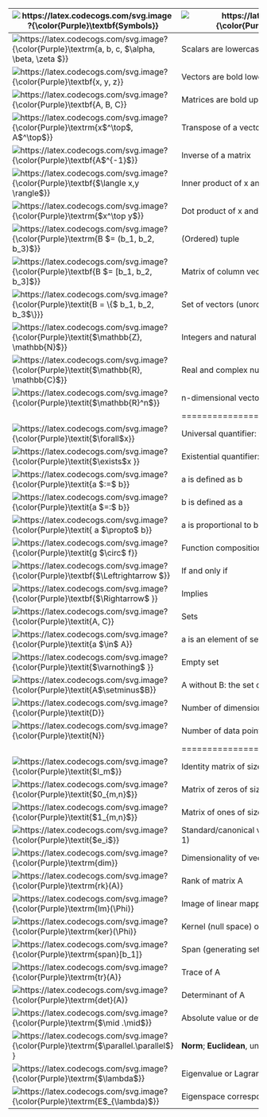 | <img src="https://latex.codecogs.com/svg.image?{\color{Purple}\textbf{Symbols}}" title="https://latex.codecogs.com/svg.image?{\color{Purple}\textbf{Symbols}}"  align="center" />  |<img src="https://latex.codecogs.com/svg.image?{\color{Purple}\textbf{Typical&space;Meaning}}" title="https://latex.codecogs.com/svg.image?{\color{Purple}\textbf{Typical Meaning}}" align="center" />                                                                |
|---|----------------------------------------------------------------|
| <img src="https://latex.codecogs.com/svg.image?{\color{Purple}\textrm{a,&space;b,&space;c,&space;$\alpha,&space;\beta,&space;\zeta&space;$}}" title="https://latex.codecogs.com/svg.image?{\color{Purple}\textrm{a, b, c, $\alpha, \beta, \zeta $}}" />  | Scalars are lowercase                                          |
| <img src="https://latex.codecogs.com/svg.image?{\color{Purple}\textbf{x,&space;y,&space;z}}" title="https://latex.codecogs.com/svg.image?{\color{Purple}\textbf{x, y, z}}" />  | Vectors are bold lowercase                                     |
|<img src="https://latex.codecogs.com/svg.image?{\color{Purple}\textbf{A,&space;B,&space;C}}" title="https://latex.codecogs.com/svg.image?{\color{Purple}\textbf{A, B, C}}" />   | Matrices are bold uppercase                                    |
| <img src="https://latex.codecogs.com/svg.image?{\color{Purple}\textrm{x$^\top$,&space;A$^\top$}}" title="https://latex.codecogs.com/svg.image?{\color{Purple}\textrm{x$^\top$, A$^\top$}}" />  | Transpose of a vector or matrix                                |
| <img src="https://latex.codecogs.com/svg.image?{\color{Purple}\textbf{A$^{-1}$}}" title="https://latex.codecogs.com/svg.image?{\color{Purple}\textbf{A$^{-1}$}}" />  | Inverse of a matrix                                            |
| <img src="https://latex.codecogs.com/svg.image?{\color{Purple}\textbf{$\langle&space;x,y&space;\rangle$}}" title="https://latex.codecogs.com/svg.image?{\color{Purple}\textbf{$\langle x,y \rangle$}}" />  | Inner product of x and y                                       |
|<img src="https://latex.codecogs.com/svg.image?{\color{Purple}\textrm{$x^\top&space;y$}}" title="https://latex.codecogs.com/svg.image?{\color{Purple}\textrm{$x^\top y$}}" />   | Dot product of x and y                                         |
| <img src="https://latex.codecogs.com/svg.image?{\color{Purple}\textrm{B&space;$=&space;(b_1,&space;b_2,&space;b_3)$}}" title="https://latex.codecogs.com/svg.image?{\color{Purple}\textrm{B $= (b_1, b_2, b_3)$}}" />  | (Ordered) tuple                                                |
|<img src="https://latex.codecogs.com/svg.image?{\color{Purple}\textbf{B&space;$=&space;[b_1,&space;b_2,&space;b_3]$}}" title="https://latex.codecogs.com/svg.image?{\color{Purple}\textbf{B $= [b_1, b_2, b_3]$}}" />   | Matrix of column vectors stacked horizontally                  |
| <img src="https://latex.codecogs.com/svg.image?{\color{Purple}\textit{B&space;=&space;\{$&space;b_1,&space;b_2,&space;b_3$\}}}" title="https://latex.codecogs.com/svg.image?{\color{Purple}\textit{B = \{$ b_1, b_2, b_3$\}}}" /> | Set of vectors (unordered)                                     |
| <img src="https://latex.codecogs.com/svg.image?{\color{Purple}\textit{$\mathbb{Z},&space;\mathbb{N}$}}" title="https://latex.codecogs.com/svg.image?{\color{Purple}\textit{$\mathbb{Z}, \mathbb{N}$}}" />  | Integers and natural numbers, respectively                     |
|<img src="https://latex.codecogs.com/svg.image?{\color{Purple}\textit{$\mathbb{R},&space;\mathbb{C}$}}" title="https://latex.codecogs.com/svg.image?{\color{Purple}\textit{$\mathbb{R}, \mathbb{C}$}}" />   | Real and complex numbers, respectively                         |
| <img src="https://latex.codecogs.com/svg.image?{\color{Purple}\textit{$\mathbb{R}^n$}}" title="https://latex.codecogs.com/svg.image?{\color{Purple}\textit{$\mathbb{R}^n$}}" />  | n-dimensional vector space of real numbers                     |
|   | ==========================================                     |
|<img src="https://latex.codecogs.com/svg.image?{\color{Purple}\textit{$\forall$x}}" title="https://latex.codecogs.com/svg.image?{\color{Purple}\textit{$\forall$x}}" />   | Universal quantifier: for all x                                |
|<img src="https://latex.codecogs.com/svg.image?{\color{Purple}\textit{$\exists$x&space;}}" title="https://latex.codecogs.com/svg.image?{\color{Purple}\textit{$\exists$x }}" />   | Existential quantifier: there exists x                         |
|<img src="https://latex.codecogs.com/svg.image?{\color{Purple}\textit{a&space;$:=$&space;b}}" title="https://latex.codecogs.com/svg.image?{\color{Purple}\textit{a $:=$ b}}" />   | a is defined as b                                              |
| <img src="https://latex.codecogs.com/svg.image?{\color{Purple}\textit{a&space;$=:$&space;b}}&space;" title="https://latex.codecogs.com/svg.image?{\color{Purple}\textit{a $=:$ b}} " />  | b is defined as a                                              |
|<img src="https://latex.codecogs.com/svg.image?{\color{Purple}\textit{&space;a&space;$\propto$&space;b}}" title="https://latex.codecogs.com/svg.image?{\color{Purple}\textit{ a $\propto$ b}}" />   | a is proportional to b, i.e., a = constant  b                  |
|<img src="https://latex.codecogs.com/svg.image?{\color{Purple}\textit{g&space;$\circ$&space;f}}" title="https://latex.codecogs.com/svg.image?{\color{Purple}\textit{g $\circ$ f}}" />   | Function composition: “g after f”                              |
| <img src="https://latex.codecogs.com/svg.image?{\color{Purple}\textbf{$\Leftrightarrow&space;$}}" title="https://latex.codecogs.com/svg.image?{\color{Purple}\textbf{$\Leftrightarrow $}}" />  | If and only if                                                 |
| <img src="https://latex.codecogs.com/svg.image?{\color{Purple}\textbf{$\Rightarrow$&space;}}" title="https://latex.codecogs.com/svg.image?{\color{Purple}\textbf{$\Rightarrow$ }}" />  | Implies                                                        |
|<img src="https://latex.codecogs.com/svg.image?{\color{Purple}\textit{A,&space;C}}" title="https://latex.codecogs.com/svg.image?{\color{Purple}\textit{A, C}}" />   | Sets                                                           |
| <img src="https://latex.codecogs.com/svg.image?{\color{Purple}\textit{a&space;$\in$&space;A}}" title="https://latex.codecogs.com/svg.image?{\color{Purple}\textit{a $\in$ A}}" />  | a is an element of set A                                       |
| <img src="https://latex.codecogs.com/svg.image?{\color{Purple}\textit{$\varnothing$&space;}}" title="https://latex.codecogs.com/svg.image?{\color{Purple}\textit{$\varnothing$ }}" />  | Empty set                                                      |
|<img src="https://latex.codecogs.com/svg.image?{\color{Purple}\textit{A$\setminus$B}}" title="https://latex.codecogs.com/svg.image?{\color{Purple}\textit{A$\setminus$B}}" />   | A without B: the set of elements in A but not in B             |
| <img src="https://latex.codecogs.com/svg.image?{\color{Purple}\textit{D}}" title="https://latex.codecogs.com/svg.image?{\color{Purple}\textit{D}}" />  | Number of dimensions; indexed by d = 1,...,D                   |
|<img src="https://latex.codecogs.com/svg.image?{\color{Purple}\textit{N}}" title="https://latex.codecogs.com/svg.image?{\color{Purple}\textit{N}}" />   | Number of data points; indexed by n = 1,...,N                  |
|   | ============================================                   |
| <img src="https://latex.codecogs.com/svg.image?{\color{Purple}\textit{$I_m$}}" title="https://latex.codecogs.com/svg.image?{\color{Purple}\textit{$I_m$}}" />  | Identity matrix of size m  m                                   |
|<img src="https://latex.codecogs.com/svg.image?{\color{Purple}\textit{$0_{m,n}$}}" title="https://latex.codecogs.com/svg.image?{\color{Purple}\textit{$0_{m,n}$}}" />   | Matrix of zeros of size m  n                                   |
|<img src="https://latex.codecogs.com/svg.image?{\color{Purple}\textit{$1_{m,n}$}}" title="https://latex.codecogs.com/svg.image?{\color{Purple}\textit{$1_{m,n}$}}" />   | Matrix of ones of size m  n                                    |
|<img src="https://latex.codecogs.com/svg.image?{\color{Purple}\textit{$e_i$}}" title="https://latex.codecogs.com/svg.image?{\color{Purple}\textit{$e_i$}}" />   | Standard/canonical vector (where i is the component that is 1) |
|<img src="https://latex.codecogs.com/svg.image?{\color{Purple}\textrm{dim}}" title="https://latex.codecogs.com/svg.image?{\color{Purple}\textrm{dim}}" />   | Dimensionality of vector space                                 |
| <img src="https://latex.codecogs.com/svg.image?{\color{Purple}\textrm{rk}(A)}" title="https://latex.codecogs.com/svg.image?{\color{Purple}\textrm{rk}(A)}" />  | Rank of matrix A                                               |
| <img src="https://latex.codecogs.com/svg.image?{\color{Purple}\textrm{Im}(\Phi)}" title="https://latex.codecogs.com/svg.image?{\color{Purple}\textrm{Im}(\Phi)}" />  | Image of linear mapping                                        |
| <img src="https://latex.codecogs.com/svg.image?{\color{Purple}\textrm{ker}(\Phi)}" title="https://latex.codecogs.com/svg.image?{\color{Purple}\textrm{ker}(\Phi)}" />  | Kernel (null space) of a linear mapping                        |
| <img src="https://latex.codecogs.com/svg.image?{\color{Purple}\textrm{span}[b_1]}" title="https://latex.codecogs.com/svg.image?{\color{Purple}\textrm{span}[b_1]}" />  | Span (generating set) of b1                                    |
| <img src="https://latex.codecogs.com/svg.image?{\color{Purple}\textrm{tr}(A)}" title="https://latex.codecogs.com/svg.image?{\color{Purple}\textrm{tr}(A)}" />  | Trace of A                                                     |
|<img src="https://latex.codecogs.com/svg.image?{\color{Purple}\textrm{det}(A)}" title="https://latex.codecogs.com/svg.image?{\color{Purple}\textrm{det}(A)}" />   | Determinant of A                                               |
|<img src="https://latex.codecogs.com/svg.image?{\color{Purple}\textrm{$\mid&space;.\mid$}}" title="https://latex.codecogs.com/svg.image?{\color{Purple}\textrm{$\mid .\mid$}}" />   | Absolute value or determinant (depending on context)           |
|<img src="https://latex.codecogs.com/svg.image?{\color{Purple}\textrm{$\parallel.\parallel$}&space;}" title="https://latex.codecogs.com/svg.image?{\color{Purple}\textrm{$\parallel.\parallel$} }" />   | **Norm**; **Euclidean**, unless specified                              |
| <img src="https://latex.codecogs.com/svg.image?{\color{Purple}\textrm{$\lambda$}}" title="https://latex.codecogs.com/svg.image?{\color{Purple}\textrm{$\lambda$}}" />  | Eigenvalue or Lagrange multiplier                              |
| <img src="https://latex.codecogs.com/svg.image?{\color{Purple}\textrm{E$_{\lambda}$}}" title="https://latex.codecogs.com/svg.image?{\color{Purple}\textrm{E$_{\lambda}$}}" />  | Eigenspace corresponding to eigenvalue                         |
